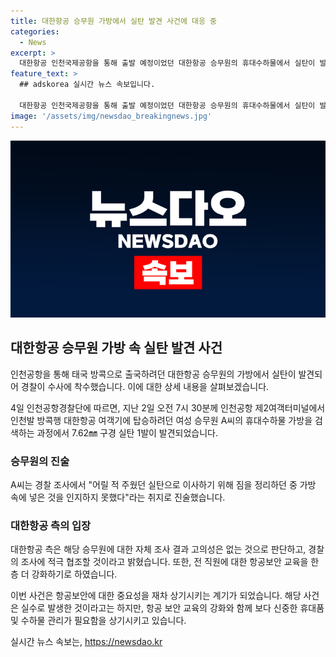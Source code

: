 ```yaml
---
title: 대한항공 승무원 가방에서 실탄 발견 사건에 대응 중
categories:
  - News
excerpt: >
  대한항공 인천국제공항을 통해 출발 예정이었던 대한항공 승무원의 휴대수하물에서 실탄이 발견되어 경찰이 수사에 착수했다. 이로써 대한항공은 해당 승무원에 대해 고의성은 없다고 밝혔으며 경찰 조사에 적극 협조할 것이라고 전했다. 승무원은 어릴 적 주웠던 것으로 짐을 정리하다 우연히 가방 속에 넣은 것으로 밝혀졌고, 경찰은 귀국 후에 이에 대해 추가 조사할 방침이다. 대한항공은 이를 계기로 전 직원에 대한 항공보안 교육을 추가 강화할 예정이라고 덧붙였다.
feature_text: >
  ## adskorea 실시간 뉴스 속보입니다.

  대한항공 인천국제공항을 통해 출발 예정이었던 대한항공 승무원의 휴대수하물에서 실탄이 발견되어 경찰이 수사에 착수했다. 이로써 대한항공은 해당 승무원에 대해 고의성은 없다고 밝혔으며 경찰 조사에 적극 협조할 것이라고 전했다. 승무원은 어릴 적 주웠던 것으로 짐을 정리하다 우연히 가방 속에 넣은 것으로 밝혀졌고, 경찰은 귀국 후에 이에 대해 추가 조사할 방침이다. 대한항공은 이를 계기로 전 직원에 대한 항공보안 교육을 추가 강화할 예정이라고 덧붙였다.
image: '/assets/img/newsdao_breakingnews.jpg'
---
```


<p><img src="/assets/img/newsdao_breakingnews.jpg" alt="adskorea 속보" /></p>

<h2 data-ke-size="size26">대한항공 승무원 가방 속 실탄 발견 사건</h2>

<p>인천공항을 통해 태국 방콕으로 출국하려던 대한항공 승무원의 가방에서 실탄이 발견되어 경찰이 수사에 착수했습니다. 이에 대한 상세 내용을 살펴보겠습니다.</p>

<p data-ke-size="size16">4일 인천공항경찰단에 따르면, 지난 2일 오전 7시 30분께 인천공항 제2여객터미널에서 인천발 방콕행 대한항공 여객기에 탑승하려던 여성 승무원 A씨의 휴대수하물 가방을 검색하는 과정에서 7.62㎜ 구경 실탄 1발이 발견되었습니다.</p>

<h3>승무원의 진술</h3>

<p data-ke-size="size16">A씨는 경찰 조사에서 "어릴 적 주웠던 실탄으로 이사하기 위해 짐을 정리하던 중 가방 속에 넣은 것을 인지하지 못했다"라는 취지로 진술했습니다.</p>

<h3>대한항공 측의 입장</h3>

<p data-ke-size="size16">대한항공 측은 해당 승무원에 대한 자체 조사 결과 고의성은 없는 것으로 판단하고, 경찰의 조사에 적극 협조할 것이라고 밝혔습니다. 또한, 전 직원에 대한 항공보안 교육을 한층 더 강화하기로 하였습니다.</p>

<p>이번 사건은 항공보안에 대한 중요성을 재차 상기시키는 계기가 되었습니다. 해당 사건은 실수로 발생한 것이라고는 하지만, 항공 보안 교육의 강화와 함께 보다 신중한 휴대품 및 수하물 관리가 필요함을 상기시키고 있습니다.</p>
실시간 뉴스 속보는, <a href="https://newsdao.kr" rel="dofollow">https://newsdao.kr</a>


